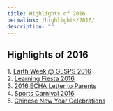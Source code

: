 ```yaml
---
title: Highlights of 2016
permalink: /highlights/2016/
description: ""
---
```

## Highlights of 2016

1. [Earth Week @ GESPS 2016](/permalink/2016-point1/)<br>
2. [Learning Fiesta 2016](/permalink/2016-point2/)<br>
3. [2016 ECHA Letter to Parents](/permalink/2016-point3/)<br>
4. [Sports Carnival 2016](/permalink/2016-point4/)<br>
5. [Chinese New Year Celebrations](/permalink/2016-point5/)